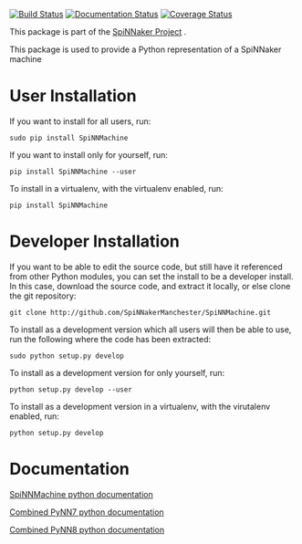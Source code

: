 [![Build Status](https://travis-ci.com/SpiNNakerManchester/SpiNNMachine.svg?branch=master)](https://travis-ci.com/SpiNNakerManchester/SpiNNMachine)
[![Documentation Status](https://readthedocs.org/projects/spinnmachine/badge/?version=latest)](https://spinnmachine.readthedocs.io/en/latest/?badge=latest)
[![Coverage Status](https://coveralls.io/repos/github/SpiNNakerManchester/SpiNNMachine/badge.svg?branch=master)](https://coveralls.io/github/SpiNNakerManchester/SpiNNMachine?branch=master)

This package is part of the [SpiNNaker Project](http://apt.cs.manchester.ac.uk/projects/SpiNNaker/) .

This package is used to provide a Python representation of a SpiNNaker machine

User Installation
=================
If you want to install for all users, run:

    sudo pip install SpiNNMachine

If you want to install only for yourself, run:

    pip install SpiNNMachine --user

To install in a virtualenv, with the virtualenv enabled, run:

    pip install SpiNNMachine

Developer Installation
======================
If you want to be able to edit the source code, but still have it referenced
from other Python modules, you can set the install to be a developer install.
In this case, download the source code, and extract it locally, or else clone
the git repository:

    git clone http://github.com/SpiNNakerManchester/SpiNNMachine.git

To install as a development version which all users will then be able to use,
run the following where the code has been extracted:

    sudo python setup.py develop

To install as a development version for only yourself, run:

    python setup.py develop --user

To install as a development version in a virtualenv, with the virutalenv
enabled, run:

    python setup.py develop

Documentation
=============
[SpiNNMachine python documentation](http://spinnmachine.readthedocs.io)

[Combined PyNN7 python documentation](http://spinnaker7manchester.readthedocs.io)

[Combined PyNN8 python documentation](http://spinnaker8manchester.readthedocs.io)
